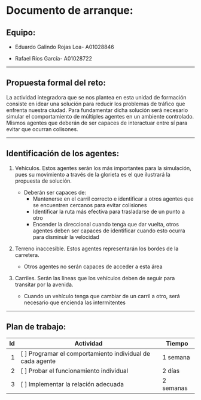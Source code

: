 # Documento de arranque:

## Equipo:

- Eduardo Galindo Rojas Loa- A01028846 
* Rafael Ríos García- A01028722

----
## Propuesta formal del reto:

La actividad integradora que se nos plantea en esta unidad de formación consiste
en idear una solución para reducir los problemas de tráfico que enfrenta nuestra
ciudad. Para fundamentar dicha solución será necesario simular el comportamiento
de múltiples agentes en un ambiente controlado. Mismos agentes que deberán de 
ser capaces de interactuar entre sí para evitar que ocurran colisones.

---
## Identificación de los agentes:

1. Vehículos. Estos agentes serán los más importantes para la simulación, pues 
su movimiento a través de la glorieta es el que ilustrará la propuesta de solución.
   * Deberán ser capaces de:
     - Mantenerse en el carril correcto e identificar a otros agentes que se encuentren cercanos para evitar colisiones
     - Identificar la ruta más efectiva para trasladarse de un punto a otro
     - Encender la direccional cuando tenga que dar vuelta, otros agentes deben ser capaces de identificar cuando esto ocurra para disminuir la velocidad

2. Terreno inaccesible. Estos agentes representarán los bordes de la carretera.
   * Otros agentes no serán capaces de acceder a esta área

3. Carriles. Serán las líneas que los vehículos deben de seguir para transitar por la avenida.
   * Cuando un vehículo tenga que cambiar de un carril a otro, será necesario que encienda las intermitentes
   
----

## Plan de trabajo:

 | Id | Actividad | Tiempo |
| --: | -- | -- |
| 1 | [ ] Programar el comportamiento individual de cada agente | 1 semana |
| 2 | [ ] Probar el funcionamiento individual | 2 días |
| 3 | [ ] Implementar la relación adecuada | 2 semanas |


